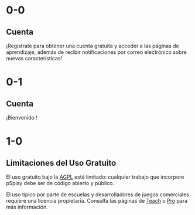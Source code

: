# 0-0

## Cuenta

¡Regístrate para obtener una cuenta gratuita y acceder a las páginas de aprendizaje, además de recibir notificaciones por correo electrónico sobre nuevas características!

# 0-1

## Cuenta <span id="account-type"></span>

¡Bienvenido <span id="username"></span>!

# 1-0

## Limitaciones del Uso Gratuito

El uso gratuito bajo la [AGPL](https://github.com/quinton-ashley/p5play/blob/main/LICENSE.md) está limitado: cualquier trabajo que incorpore p5play debe ser de código abierto y público.

El uso típico por parte de escuelas y desarrolladores de juegos comerciales requiere una licencia propietaria. Consulta las páginas de [Teach](../teach) o [Pro](../pro) para más información.
